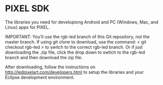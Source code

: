 PIXEL SDK
====

The libraries you need for developiong Android and PC (Windows, Mac, and Linux) apps for PIXEL. 

IMPORTANT: You'll use the rgb-led branch of this Git repository, not the master branch. If using git clone to download, use the
command: < git checkout rgb-led > to switch to the correct rgb-led branch. Or if just downloading the .zip file, click
the drop down to swtich to the rgb-led branch and then download the zip file.

After downloading, follow the instructions on http://ledpixelart.com/developers.html to setup the libraries and your
Eclipse development environment.
